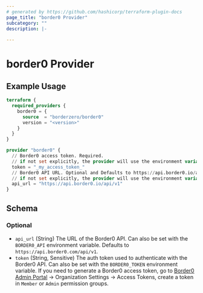 ```yaml
---
# generated by https://github.com/hashicorp/terraform-plugin-docs
page_title: "border0 Provider"
subcategory: ""
description: |-
  
---
```


# border0 Provider



## Example Usage

```terraform
terraform {
  required_providers {
    border0 = {
      source  = "borderzero/border0"
      version = "<version>"
    }
  }
}

provider "border0" {
  // Border0 access token. Required.
  // if not set explicitly, the provider will use the environment variable BORDER0_TOKEN
  token = "_my_access_token_"
  // Border0 API URL. Optional and Defaults to https://api.border0.io/api/v1
  // if not set explicitly, the provider will use the environment variable BORDER0_API
  api_url = "https://api.border0.io/api/v1"
}
```

<!-- schema generated by tfplugindocs -->
## Schema

### Optional

- `api_url` (String) The URL of the Border0 API. Can also be set with the `BORDER0_API` environment variable. Defaults to `https://api.border0.com/api/v1`.
- `token` (String, Sensitive) The auth token used to authenticate with the Border0 API. Can also be set with the `BORDER0_TOKEN` environment variable. If you need to generate a Border0 access token, go to [Border0 Admin Portal](https://portal.border0.com) -> Organization Settings -> Access Tokens, create a token in `Member` or `Admin` permission groups.
